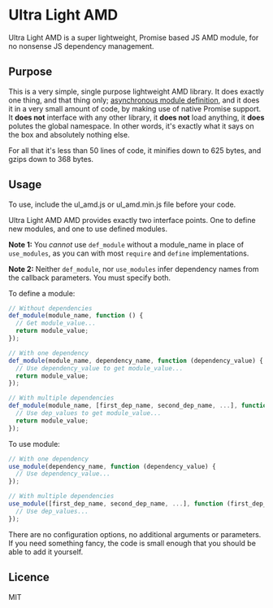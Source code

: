 # Ultra Light AMD

Ultra Light AMD is a super lightweight, Promise based JS AMD module, for no nonsense JS dependency management.

## Purpose

This is a very simple, single purpose lightweight AMD library. It does exactly one thing, and that thing only; [asynchronous module definition](https://en.wikipedia.org/wiki/Asynchronous_module_definition), and it does it in a very small amount of code, by making use of native Promise support. It **does not** interface with any other library, it **does not** load anything, it **does** polutes the global namespace. In other words, it's exactly what it says on the box and absolutely nothing else. 

For all that it's less than 50 lines of code, it minifies down to 625 bytes, and gzips down to 368 bytes.

## Usage

To use, include the ul_amd.js or ul_amd.min.js file before your code. 

Ultra Light AMD AMD provides exactly two interface points. One to define new modules, and one to use defined modules. 

**Note 1:** You *cannot* use `def_module` without a module_name in place of `use_modules`, as you can with most `require` and `define` implementations. 

**Note 2:** Neither `def_module`, nor `use_modules` infer dependency names from the callback parameters. You must specify both. 

To define a module:

```javascript
// Without dependencies
def_module(module_name, function () {
  // Get module_value...
  return module_value;
});

// With one dependency
def_module(module_name, dependency_name, function (dependency_value) {
  // Use dependency_value to get module_value...
  return module_value;
});

// With multiple dependencies
def_module(module_name, [first_dep_name, second_dep_name, ...], function (first_dep_value, second_dep_value, ...) {
  // Use dep_values to get module_value...
  return module_value;
});
```

To use module:

```javascript
// With one dependency
use_module(dependency_name, function (dependency_value) {
  // Use dependency_value...
});

// With multiple dependencies
use_module([first_dep_name, second_dep_name, ...], function (first_dep_value, second_dep_value, ...) {
  // Use dep_values...
});
```

There are no configuration options, no additional arguments or parameters. If you need something fancy, the code is small enough that you should be able to add it yourself.

## Licence

MIT
